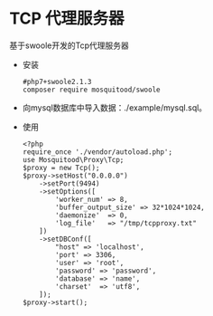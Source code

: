 # TCP 代理服务器
基于swoole开发的Tcp代理服务器

- 安装

  ```
  #php7+swoole2.1.3
  composer require mosquitood/swoole
  ```

- 向mysql数据库中导入数据：./example/mysql.sql。

- 使用

  ```
  <?php 
  require_once './vendor/autoload.php';
  use Mosquitood\Proxy\Tcp;
  $proxy = new Tcp();
  $proxy->setHost("0.0.0.0")
      ->setPort(9494)
      ->setOptions([
          'worker_num' => 8, 
          'buffer_output_size' => 32*1024*1024,
          'daemonize'  => 0,
          'log_file'   => "/tmp/tcpproxy.txt"
      ])
      ->setDBConf([
          "host" => 'localhost',
          'port' => 3306,
          'user' => 'root',
          'password' => 'password',
          'database' => 'name',
          'charset'  => 'utf8',
      ]);
  $proxy->start();
  ```

  



